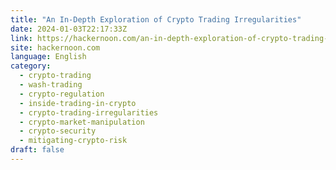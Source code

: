 ```yaml
---
title: "An In-Depth Exploration of Crypto Trading Irregularities"
date: 2024-01-03T22:17:33Z
link: https://hackernoon.com/an-in-depth-exploration-of-crypto-trading-irregularities?source=rss&utm_medium=RSS&utm_source=news.12bit.vn
site: hackernoon.com
language: English
category:
  - crypto-trading
  - wash-trading
  - crypto-regulation
  - inside-trading-in-crypto
  - crypto-trading-irregularities
  - crypto-market-manipulation
  - crypto-security
  - mitigating-crypto-risk
draft: false
---
```

